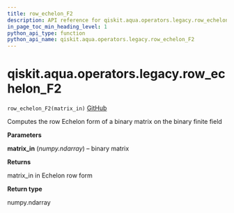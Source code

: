 ```yaml
---
title: row_echelon_F2
description: API reference for qiskit.aqua.operators.legacy.row_echelon_F2
in_page_toc_min_heading_level: 1
python_api_type: function
python_api_name: qiskit.aqua.operators.legacy.row_echelon_F2
---
```


# qiskit.aqua.operators.legacy.row\_echelon\_F2

<span id="qiskit.aqua.operators.legacy.row_echelon_F2" />

`row_echelon_F2(matrix_in)` [GitHub](https://github.com/qiskit-community/qiskit-aqua/tree/stable/0.9/qiskit/aqua/operators/legacy/common.py "view source code")

Computes the row Echelon form of a binary matrix on the binary finite field

**Parameters**

**matrix\_in** (*numpy.ndarray*) – binary matrix

**Returns**

matrix\_in in Echelon row form

**Return type**

numpy.ndarray

